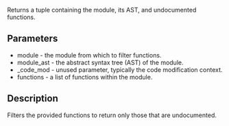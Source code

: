 Returns a tuple containing the module, its AST, and undocumented functions.

## Parameters

- module - the module from which to filter functions.
- module_ast - the abstract syntax tree (AST) of the module.
- _code_mod - unused parameter, typically the code modification context.
- functions - a list of functions within the module.

## Description
Filters the provided functions to return only those that are undocumented.
